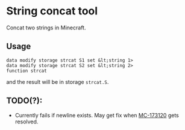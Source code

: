 # String concat tool

Concat two strings in Minecraft.

## Usage

    data modify storage strcat S1 set &lt;string 1>
    data modify storage strcat S2 set &lt;string 2>
    function strcat

and the result will be in storage `strcat.S`.

## TODO(?):

* Currently fails if newline exists. May get fix when [MC-173120](https://bugs.mojang.com/browse/MC-173120) gets resolved.
